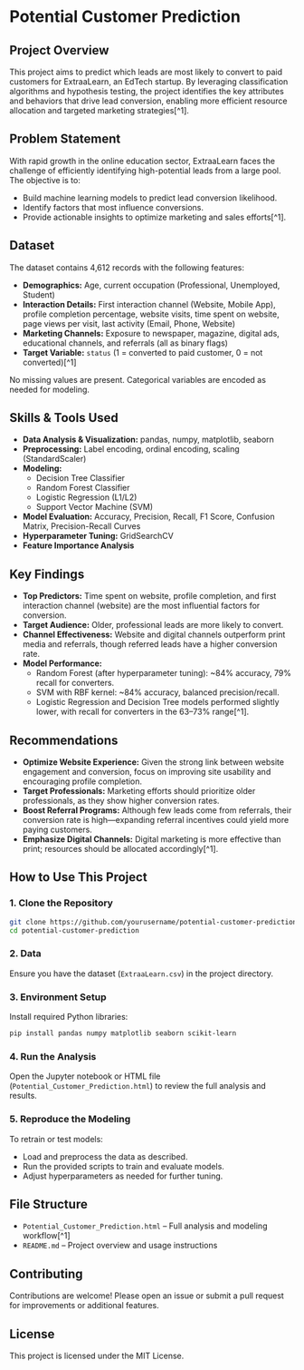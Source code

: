 
# Potential Customer Prediction

## Project Overview

This project aims to predict which leads are most likely to convert to paid customers for ExtraaLearn, an EdTech startup. By leveraging classification algorithms and hypothesis testing, the project identifies the key attributes and behaviors that drive lead conversion, enabling more efficient resource allocation and targeted marketing strategies[^1].

## Problem Statement

With rapid growth in the online education sector, ExtraaLearn faces the challenge of efficiently identifying high-potential leads from a large pool. The objective is to:

- Build machine learning models to predict lead conversion likelihood.
- Identify factors that most influence conversions.
- Provide actionable insights to optimize marketing and sales efforts[^1].


## Dataset

The dataset contains 4,612 records with the following features:

- **Demographics:** Age, current occupation (Professional, Unemployed, Student)
- **Interaction Details:** First interaction channel (Website, Mobile App), profile completion percentage, website visits, time spent on website, page views per visit, last activity (Email, Phone, Website)
- **Marketing Channels:** Exposure to newspaper, magazine, digital ads, educational channels, and referrals (all as binary flags)
- **Target Variable:** `status` (1 = converted to paid customer, 0 = not converted)[^1]

No missing values are present. Categorical variables are encoded as needed for modeling.

## Skills \& Tools Used

- **Data Analysis \& Visualization:** pandas, numpy, matplotlib, seaborn
- **Preprocessing:** Label encoding, ordinal encoding, scaling (StandardScaler)
- **Modeling:**
    - Decision Tree Classifier
    - Random Forest Classifier
    - Logistic Regression (L1/L2)
    - Support Vector Machine (SVM)
- **Model Evaluation:** Accuracy, Precision, Recall, F1 Score, Confusion Matrix, Precision-Recall Curves
- **Hyperparameter Tuning:** GridSearchCV
- **Feature Importance Analysis**


## Key Findings

- **Top Predictors:** Time spent on website, profile completion, and first interaction channel (website) are the most influential factors for conversion.
- **Target Audience:** Older, professional leads are more likely to convert.
- **Channel Effectiveness:** Website and digital channels outperform print media and referrals, though referred leads have a higher conversion rate.
- **Model Performance:**
    - Random Forest (after hyperparameter tuning): ~84% accuracy, 79% recall for converters.
    - SVM with RBF kernel: ~84% accuracy, balanced precision/recall.
    - Logistic Regression and Decision Tree models performed slightly lower, with recall for converters in the 63–73% range[^1].


## Recommendations

- **Optimize Website Experience:** Given the strong link between website engagement and conversion, focus on improving site usability and encouraging profile completion.
- **Target Professionals:** Marketing efforts should prioritize older professionals, as they show higher conversion rates.
- **Boost Referral Programs:** Although few leads come from referrals, their conversion rate is high—expanding referral incentives could yield more paying customers.
- **Emphasize Digital Channels:** Digital marketing is more effective than print; resources should be allocated accordingly[^1].


## How to Use This Project

### 1. Clone the Repository

```bash
git clone https://github.com/yourusername/potential-customer-prediction.git
cd potential-customer-prediction
```


### 2. Data

Ensure you have the dataset (`ExtraaLearn.csv`) in the project directory.

### 3. Environment Setup

Install required Python libraries:

```bash
pip install pandas numpy matplotlib seaborn scikit-learn
```


### 4. Run the Analysis

Open the Jupyter notebook or HTML file (`Potential_Customer_Prediction.html`) to review the full analysis and results.

### 5. Reproduce the Modeling

To retrain or test models:

- Load and preprocess the data as described.
- Run the provided scripts to train and evaluate models.
- Adjust hyperparameters as needed for further tuning.


## File Structure

- `Potential_Customer_Prediction.html` – Full analysis and modeling workflow[^1]
- `README.md` – Project overview and usage instructions


## Contributing

Contributions are welcome! Please open an issue or submit a pull request for improvements or additional features.

## License

This project is licensed under the MIT License.



